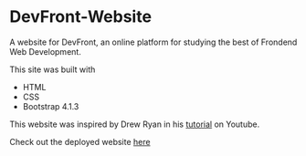 # DevFront-Website

A website for DevFront, an online platform for studying the best of Frondend Web Development. 

This site was built with 

- HTML 
- CSS
- Bootstrap 4.1.3 

This website was inspired by Drew Ryan in his [tutorial](https://www.youtube.com/watch?v=V_lAhqLXT9A) on Youtube.

Check out the deployed website [here](https://devfront-site.netlify.app/)


